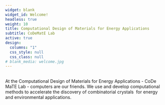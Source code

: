 ```yaml
---
widget: blank
widget_id: Welcome!
headless: true
weight: 10
title: Computational Design of Materials for Energy Applications
subtitle: CoDeMatE Lab
active: true
design:
  columns: "1"
  css_style: null
  css_class: null
# blank_media: welcome.jpg
---
```

<br>
At the Computational Design of Materials for Energy Applications - CoDe MaTE Lab - computers are our friends. We use and develop computational methods to accelerate the discovery of combinatorial crystals  for energy and environmental applications.
